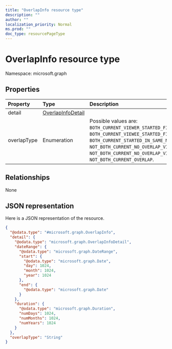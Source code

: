 ```yaml
---
title: "OverlapInfo resource type"
description: ""
author: ""
localization_priority: Normal
ms.prod: ""
doc_type: resourcePageType
---
```


# OverlapInfo resource type


Namespace: microsoft.graph



## Properties
|Property|Type|Description|
|:---|:---|:---|
|detail|[OverlapInfoDetail](../resources/overlapinfodetail.md)||
|overlapType|Enumeration| Possible values are: `BOTH_CURRENT_VIEWER_STARTED_FIRST`, `BOTH_CURRENT_VIEWEE_STARTED_FIRST`, `BOTH_CURRENT_STARTED_IN_SAME_MONTH`, `NOT_BOTH_CURRENT_NO_OVERLAP_VIEWER_STARTED_FIRST`, `NOT_BOTH_CURRENT_NO_OVERLAP_VIEWEE_STARTED_FIRST`, `NOT_BOTH_CURRENT_OVERLAP`.|

## Relationships
None

## JSON representation
Here is a JSON representation of the resource.
<!-- {
  "blockType": "resource",
  "@odata.type": "microsoft.graph.OverlapInfo"
}
-->
``` json
{
  "@odata.type": "#microsoft.graph.OverlapInfo",
  "detail": {
    "@odata.type": "microsoft.graph.OverlapInfoDetail",
    "dateRange": {
      "@odata.type": "microsoft.graph.DateRange",
      "start": {
        "@odata.type": "microsoft.graph.Date",
        "day": 1024,
        "month": 1024,
        "year": 1024
      },
      "end": {
        "@odata.type": "microsoft.graph.Date"
      }
    },
    "duration": {
      "@odata.type": "microsoft.graph.Duration",
      "numDays": 1024,
      "numMonths": 1024,
      "numYears": 1024
    }
  },
  "overlapType": "String"
}
```


